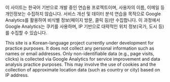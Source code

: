 이 사이트는 한국어 기반으로 개발 중인 연습용 프로젝트이며, 사용자의 이름, 이메일 등 개인정보는 수집하지 않습니다.
서비스 개선 및 데이터 분석 연습을 목적으로 Google Analytics를 활용하여 비식별 정보(페이지 방문, 클릭 등)만 수집합니다.
이 과정에서 Google Analytics는 쿠키를 사용하며, IP 기반으로 대략적인 위치 정보(국가, 도시 등)를 수집할 수 있습니다.

This site is a Korean-language project currently under development for practice purposes.
It does not collect any personal information such as names or email addresses.
Only non-identifiable data (e.g., page visits, clicks) is collected via Google Analytics for service improvement and data analysis practice purposes.
This may involve the use of cookies and the collection of approximate location data (such as country or city) based on IP address.
